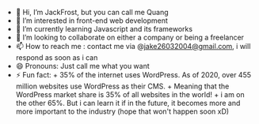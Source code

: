 - 👋 Hi, I’m JackFrost, but you can call me Quang
- 👀 I’m interested in front-end web development
- 🌱 I’m currently learning Javascript and its frameworks
- 💞️ I’m looking to collaborate on either a company or being a freelancer
- 📫 How to reach me : contact me via @jake26032004@gmail.com, i will respond as soon as i can
- 😄 Pronouns: Just call me what you want
- ⚡ Fun fact:  + 35% of the internet uses WordPress. As of 2020, over 455 million websites use WordPress as their CMS.
                + Meaning that the WordPress market share is 35% of all websites in the world!
                + i am on the other 65%. But i can learn it if in the future, it becomes more and more important to the industry (hope that won't happen soon xD)
<!---
progressive-newbie263/progressive-newbie263 is a ✨ special ✨ repository because its `README.md` (this file) appears on your GitHub profile.
You can click the Preview link to take a look at your changes.
--->
